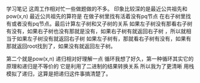 学习笔记
这周工作相对忙一些做题做的不多。
印象比较深的是最近公共祖先和pow(x,n)
最近公共祖先的算符是 在做子树里找有活着没有pq节点
在右子树里找有或者没有pq节点。最后计算左子树和又子树的关系
如果左子树没有那看右子树有没有，如果右子树也没有那就是没有，如果右子树有就返回右子树 ，所以就相当于如果左子树没有就返回右子树
如果左子树有，那就看右子树有没有，如果有那就返回root找到了，如果没有就返回左子树。

第二个就是pow(x,n) 递归相对好理解一点
循环我想了好久，第一种循环其实它的原理和递归是不等价的
它是利用了二进制的结果转换关系
所以我为了更清晰 用栈模拟了递归，这算是把递归这件事搞清楚了。